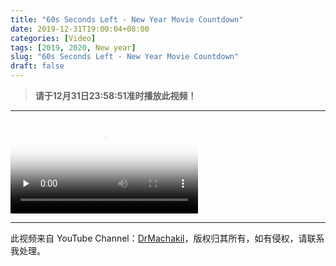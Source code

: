 ```yaml
---
title: "60s Seconds Left - New Year Movie Countdown"
date: 2019-12-31T19:00:04+08:00
categories: [Video]
tags: [2019, 2020, New year]
slug: "60s Seconds Left - New Year Movie Countdown"
draft: false
---
```


> **请于12月31日23:58:51准时播放此视频！**

---

<video id="video" controls="" preload="none" poster="https://dawnblog-1300625500.cos.ap-guangzhou.myqcloud.com/images/微信图片_20191231192001.png">
      <source id="mp4" src="https://dawnblog-1300625500.cos.ap-guangzhou.myqcloud.com/videos/60s%20Seconds%20Left-New%20Year%20Movie%20Countdown.mp4">
      </video>


---

此视频来自 YouTube Channel：[DrMachakil](https://www.youtube.com/channel/UCFo6KzfqpCe-fHALGhkmFKg)，版权归其所有，如有侵权，请联系我处理。

